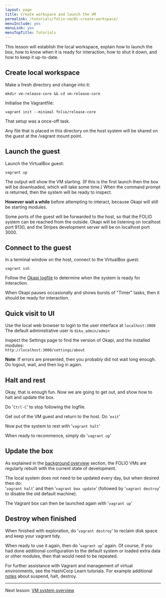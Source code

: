 ```yaml
---
layout: page
title: Create workspace and launch the VM
permalink: /tutorials/folio-vm/01-create-workspace/
menuInclude: yes
menuLink: yes
menuTopTitle: Tutorials
---
```


This lesson will establish the local workspace, explain how to launch the box, how to know when it is ready for interaction, how to shut it down, and how to keep it up-to-date.

## Create local workspace

Make a fresh directory and change into it:

```
mkdir vm-release-core && cd vm-release-core
```

Initialise the Vagrantfile:

```
vagrant init --minimal folio/release-core
```

That setup was a once-off task.

Any file that is placed in this directory on the host system
will be shared on the guest at the /vagrant mount point.

## Launch the guest

Launch the VirtualBox guest:

```
vagrant up
```

The output will show the VM starting.
(If this is the first launch then the box will be downloaded, which will take some time.)
When the command prompt is returned, then the system will be ready to inspect.

**However wait a while** before attempting to interact, because Okapi will still be starting modules.

Some ports of the guest will be forwarded to the host, so that the FOLIO system can be reached from the outside.
Okapi will be listening on localhost port 9130, and the Stripes development server will be on localhost port 3000.

## Connect to the guest

In a terminal window on the host, connect to the VirtualBox guest:

```
vagrant ssh
```

Follow the [Okapi logfile](/tutorials/folio-vm/02-system-overview/#okapi-log)
to determine when the system is ready for interaction.

When Okapi pauses occasionally and shows bursts of "Timer" tasks, then it should be ready for interaction.

## Quick visit to UI

Use the local web browser to login to the user interface at `localhost:3000`\
The default administrative user is `diku_admin/admin`

Inspect the Settings page to find the version of Okapi, and the installed modules:\
`http://localhost:3000/settings/about`

**Note**: If errors are presented, then you probably did not wait long enough.
Do logout, wait, and then log in again.

## Halt and rest

Okay, that is enough fun.
Now we are going to get out, and show how to halt and update the box.

Do '`Ctrl-C`' to stop following the logfile.

Get out of the VM guest and return to the host. Do '`exit`'

Now put the system to rest with '`vagrant halt`'

When ready to recommence, simply do '`vagrant up`'

## Update the box

As explained in the [background overview](../overview/#background) section, the FOLIO VMs are regularly rebuilt with the current state of development.

The local system does not need to be updated every day, but when desired then do:\
'`vagrant halt`' and then '`vagrant box update`'
(followed by '`vagrant destroy`' to disable the old default machine).

The Vagrant box can then be launched again with '`vagrant up`'

## Destroy when finished

When finished with exploration, do '`vagrant destroy`' to reclaim disk space and keep your vagrant tidy.

When ready to use it again, then do '`vagrant up`' again.
Of course, if you had done additional configuration to the default system or loaded extra data or other modules, then that would need to be repeated.

For further assistance with Vagrant and management of virtual environments, see the HashiCorp Learn tutorials.
For example additional [notes](https://learn.hashicorp.com/tutorials/vagrant/getting-started-teardown) about suspend, halt, destroy.

---
Next lesson: [VM system overview](../02-system-overview/)

